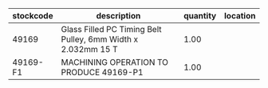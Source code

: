 |stockcode|description|quantity|location|
|---------|-----------|--------|--------|
|49169|Glass Filled PC Timing Belt Pulley, 6mm Width x 2.032mm 15 T|1.00||
|49169-F1|MACHINING OPERATION TO PRODUCE 49169-P1|1.00||
